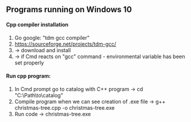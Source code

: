 ## Programs running on Windows 10

#### Cpp compiler installation
1. Go google: "tdm gcc compiler"
2. https://sourceforge.net/projects/tdm-gcc/
3. -> download and install
4. -> if Cmd reacts on "gcc" command - environmental variable has been set properly

#### Run cpp program:
1. In Cmd prompt go to catalog with C++ program -> cd "C:\Path\to\catalog"
2. Compile program when we can see creation of .exe file -> g++ christmas-tree.cpp -o christmas-tree.exe
3. Run code -> christmas-tree.exe

